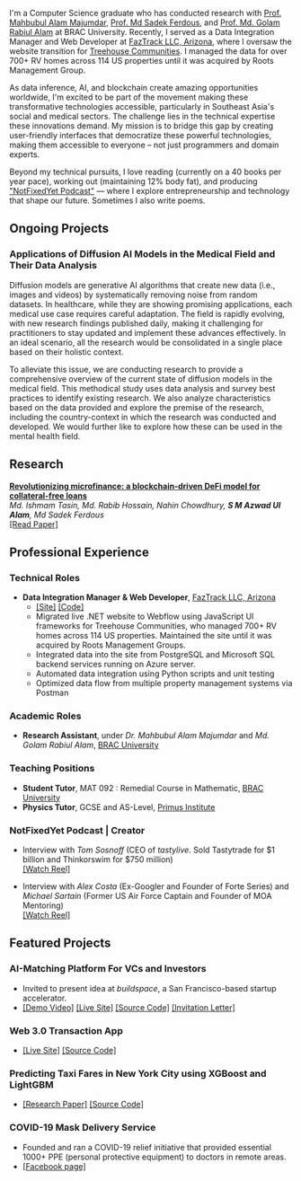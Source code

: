 I'm a Computer Science graduate who has conducted research with [Prof. Mahbubul Alam Majumdar](https://www.bracu.ac.bd/about/people/mahbubul-alam-majumdar-phd), [Prof. Md Sadek Ferdous](https://scholar.google.co.uk/citations?user=DnQAee0AAAAJ&hl=en), and [Prof. Md. Golam Rabiul Alam](https://scholar.google.com/citations?user=t4GrJR4AAAAJ&hl=en) at BRAC University. Recently, I served as a Data Integration Manager and Web Developer at [FazTrack LLC, Arizona](https://faztrack.com/), where I oversaw the website transition for [Treehouse Communities](https://rootsmg.com/). I managed the data for over 700+ RV homes across 114 US properties until it was acquired by Roots Management Group.

As data inference, AI, and blockchain create amazing opportunities worldwide, I'm excited to be part of the movement making these transformative technologies accessible, particularly in Southeast Asia's social and medical sectors. The challenge lies in the technical expertise these innovations demand. My mission is to bridge this gap by creating user-friendly interfaces that democratize these powerful technologies, making them accessible to everyone – not just programmers and domain experts.

Beyond my technical pursuits, I love reading (currently on a 40 books per year pace), working out (maintaining 12% body fat), and producing ["NotFixedYet Podcast"](https://www.instagram.com/reel/C7qJdT0yI-Y/?utm_source=ig_web_copy_link&igsh=MzRlODBiNWFlZA==) — where I explore entrepreneurship and technology that shape our future. Sometimes I also write poems.

## Ongoing Projects

### Applications of Diffusion AI Models in the Medical Field and Their Data Analysis


Diffusion models are generative AI algorithms that create new data (i.e., images and videos) by systematically removing noise from random datasets. In healthcare, while they are showing promising applications, each medical use case requires careful adaptation. The field is rapidly evolving, with new research findings published daily, making it challenging for practitioners to stay updated and implement these advances effectively. In an ideal scenario, all the research would be consolidated in a single place based on their holistic context.

To alleviate this issue, we are conducting research to provide a comprehensive overview of the current state of diffusion models in the medical field. This methodical study uses data analysis and survey best practices to identify existing research. We also analyze characteristics based on the data provided and explore the premise of the research, including the country-context in which the research was conducted and developed. We would further like to explore how these can be used in the mental health field.


## Research
**[Revolutionizing microfinance: a blockchain-driven DeFi model for collateral-free loans](https://dspace.bracu.ac.bd/xmlui/handle/10361/21985)**  
*Md. Ishmam Tasin, Md. Rabib Hossain, Nahin Chowdhury, **S M Azwad Ul Alam**, Md Sadek Ferdous*   
[[Read Paper]](assets/manuscripts/microfinance.pdf)

## Professional Experience

### Technical Roles
- **Data Integration Manager & Web Developer**, [FazTrack LLC, Arizona](https://faztrack.com/)
    - [[Site]](https://www.treehousecommunities.com/) [[Code]](https://github.com/Fahim-Azwad/TableUpdater.git)
    - Migrated live .NET website to Webflow using JavaScript UI frameworks for Treehouse Communities, who managed 700+ RV homes across 114 US properties. Maintained the site until it was acquired by Roots Management Groups.
    - Integrated data into the site from PostgreSQL and Microsoft SQL backend services running on Azure server.
    - Automated data integration using Python scripts and unit testing
    - Optimized data flow from multiple property management systems via Postman

### Academic Roles
- **Research Assistant**, under *Dr. Mahbubul Alam Majumdar* and *Md. Golam Rabiul Alam*, [BRAC University](https://www.bracu.ac.bd/)

### Teaching Positions
- **Student Tutor**, MAT 092 : Remedial Course in Mathematic, [BRAC University](https://www.bracu.ac.bd/)
- **Physics Tutor**, GCSE and AS-Level, [Primus Institute](https://www.facebook.com/PrimusInstitution)

### NotFixedYet Podcast | Creator                          
- Interview with *Tom Sosnoff* (CEO of *tastylive*. Sold Tastytrade for $1 billion and Thinkorswim for $750 million)                            
    [[Watch Reel]](https://www.instagram.com/reel/C7nI7bIhGQu/)        

- Interview with *Alex Costa* (Ex-Googler and Founder of Forte Series) and *Michael Sartain* (Former US Air Force Captain and Founder of MOA Mentoring)                                                    
    [[Watch Reel]](https://www.instagram.com/reel/C3de6C-yide/)


## Featured Projects
### AI-Matching Platform For VCs and Investors 
- Invited to present idea at *buildspace*, a San Francisco-based startup accelerator.                
- [[Demo Video]](https://www.instagram.com/reel/C9e6pG2hoMz/) [[Live Site]](https://youthventureai.streamlit.app/) [[Source Code]](https://github.com/Fahim-Azwad/youthventure.ai) [[Invitation Letter]](assets/invitation/buildspace.jpg)

### Web 3.0 Transaction App                                                    
- [[Live Site]](https://web3-app-windows-azwad-fahim.vercel.app/) [[Source Code]](https://github.com/Fahim-Azwad/web3-app)      

### Predicting Taxi Fares in New York City using XGBoost and LightGBM                                                      
- [[Research Paper]](https://github.com/errhythm/NYCTaxiFarePred/blob/main/Paper/Paper.pdf) [[Source Code]](https://github.com/errhythm/NYCTaxiFarePred/tree/main)			              	                          

### COVID-19 Mask Delivery Service
- Founded and ran a COVID-19 relief initiative that provided essential 1000+ PPE (personal protective equipment) to doctors in remote areas.               
- [[Facebook page]](https://www.facebook.com/MedicsKit)



<!-- 
<span style="font-size:18px;">[Blog](./blog.html)</span> for fun.
-->

<!-- 
<span style="font-size:18px;">[Miscellaneous](./miscellaneous.html)</span> to de-stress.
-->

